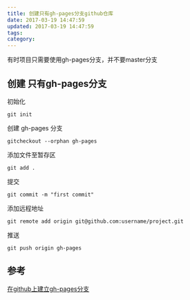 ```yaml
---
title: 创建只有gh-pages分支github仓库
date: 2017-03-19 14:47:59
updated: 2017-03-19 14:47:59
tags:
category:
---
```

有时项目只需要使用gh-pages分支，并不要master分支
<!-- more -->
## 创建 只有gh-pages分支
初始化

```
git init
```
创建 gh-pages 分支

```
gitcheckout --orphan gh-pages
```
添加文件至暂存区

```
git add .
```
提交

```
git commit -m "first commit"
```
添加远程地址

```
git remote add origin git@github.com:username/project.git
```
推送

```
git push origin gh-pages
```

## 参考
[在github上建立gh-pages分支](http://www.jianshu.com/p/2352c5a6f229)

